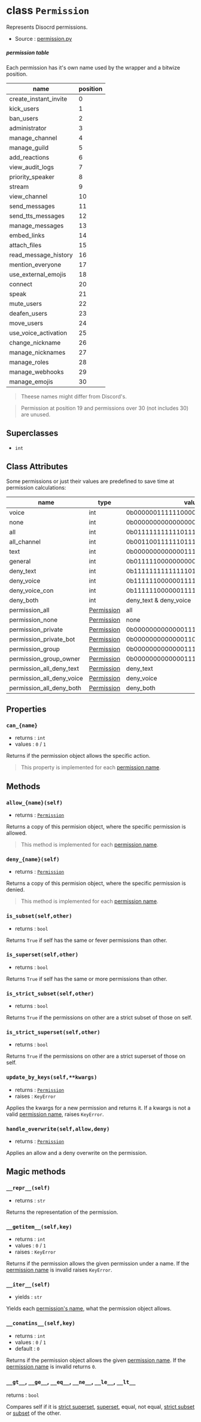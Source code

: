 # class `Permission`

Represents Disocrd permissions.

- Source : [permission.py](https://github.com/HuyaneMatsu/hata/blob/master/hata/permission.py)

##### permission table

Each permission has it's own name used by the wrapper and a bitwize position.

| name                      | position  |
|---------------------------|-----------|
| create_instant_invite     |  0        |
| kick_users                |  1        |
| ban_users                 |  2        |
| administrator             |  3        |
| manage_channel            |  4        |
| manage_guild              |  5        |
| add_reactions             |  6        |
| view_audit_logs           |  7        |
| priority_speaker          |  8        |
| stream                    |  9        |
| view_channel              | 10        |
| send_messages             | 11        |
| send_tts_messages         | 12        |
| manage_messages           | 13        |
| embed_links               | 14        |
| attach_files              | 15        |
| read_message_history      | 16        |
| mention_everyone          | 17        |
| use_external_emojis       | 18        |
| connect                   | 20        |
| speak                     | 21        |
| mute_users                | 22        |
| deafen_users              | 23        |
| move_users                | 24        |
| use_voice_activation      | 25        |
| change_nickname           | 26        |
| manage_nicknames          | 27        |
| manage_roles              | 28        |
| manage_webhooks           | 29        |
| manage_emojis             | 30        |

> Theese names might differ from Discord's.

> Permission at position 19 and permissions over 30 (not includes 30) are
unused.

## Superclasses

- `int`

## Class Attributes

Some permissions or just their values are predefined to save time at
permission calculations:

| name                      | type                          | value                                 |
|---------------------------|-------------------------------|---------------------------------------|
| voice                     | int                           | 0b00000011111100000000001100000000    |
| none                      | int                           | 0b00000000000000000000000000000000    |
| all                       | int                           | 0b01111111111101111111111111111111    |
| all_channel               | int                           | 0b00110011111101111111111001010001    |
| text                      | int                           | 0b00000000000001111111110001000000    |
| general                   | int                           | 0b01111100000000000000000010111111    |
| deny_text                 | int                           | 0b11111111111111011000011111111111    |
| deny_voice                | int                           | 0b11111100000011111111111011111111    |
| deny_voice_con            | int                           | 0b11111100000011111111111011111111    |
| deny_both                 | int                           | deny_text & deny_voice                |
| permission_all            | [Permission](Permission.md)   | all                                   |
| permission_none           | [Permission](Permission.md)   | none                                  |
| permission_private        | [Permission](Permission.md)   | 0b00000000000001111100110001000000    |
| permission_private_bot    | [Permission](Permission.md)   | 0b00000000000001101100110001000000    |
| permission_group          | [Permission](Permission.md)   | 0b00000000000001111100010001000000    |
| permission_group_owner    | [Permission](Permission.md)   | 0b00000000000001111100110001000010    |
| permission_all_deny_text  | [Permission](Permission.md)   | deny_text                             |
| permission_all_deny_voice | [Permission](Permission.md)   | deny_voice                            |
| permission_all_deny_both  | [Permission](Permission.md)   | deny_both                             |

## Properties

### `can_{name}`

- returns : `int`
- values : `0` / `1`

Returns if the permission object allows the specific action.

> This property is implemented for each [permission name](#permission-table).

## Methods

### `allow_{name}(self)`

- returns : [`Permission`](Permission.md)

Returns a copy of this permision object, where the specific permission is
allowed.

> This method is implemented for each [permission name](#permission-table).

### `deny_{name}(self)`

- returns : [`Permission`](Permission.md)

Returns a copy of this permision object, where the specific permission is
denied.

> This method is implemented for each [permission name](#permission-table).

### `is_subset(self,other)`

- returns : `bool`

Returns `True` if self has the same or fever permissions than other.

### `is_superset(self,other)`

- returns : `bool`

Returns `True` if self has the same or more permissions than other.

### `is_strict_subset(self,other)`

- returns : `bool`

Returns `True` if the permissions on other are a strict subset of those on
self.

### `is_strict_superset(self,other)`

- returns : `bool`

Returns `True` if the permissions on other are a strict superset of those on
self.

### `update_by_keys(self,**kwargs)`

- returns : [`Permission`](Permission.md)
- raises : `KeyError`

Applies the kwargs for a new permission and returns it. If a kwargs is not a
valid [permission name](#permission-table), raises `KeyError`.

### `handle_overwrite(self,allow,deny)`

- returns : [`Permission`](Permission.md)

Applies an allow and a deny overwrite on the permission.

## Magic methods

### `__repr__(self)`

- returns : `str`

Returns the representation of the permission.

### `__getitem__(self,key)`

- returns : `int`
- values : `0` / `1`
- raises : `KeyError`

Returns if the permission allows the given permission under a name.
If the [permission name](#permission-table) is invalid raises `KeyError`.

### `__iter__(self)`

- yields : `str`

Yields each [permission's name](#permission-table), what the permission object allows.

### `__conatins__(self,key)`

- returns : `int`
- values : `0` / `1`
- default : `0`

Returns if the permission object allows the given
[permission name](#permission-table).
If the [permission name](#permission-table) is invalid returns `0`.

### `__gt__`, `__ge__`, `__eq__`, `__ne__`, `__le__`, `__lt__`

returns : `bool`

Compares self if it is
[strict superset](#is_strict_supersetselfother),
[superset](#is_supersetselfother), equal, not equal,
[strict subset](#is_strict_subsetselfother) or
[subset](#is_subsetselfother) of the other.





